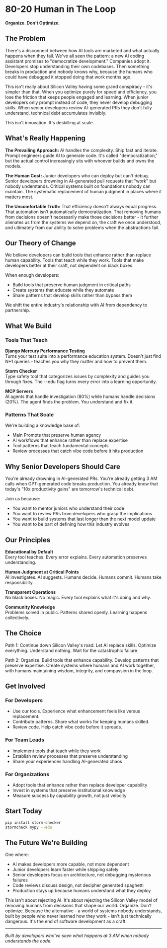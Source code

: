 # 80-20 Human in The Loop

**Organize. Don't Optimize.**

## The Problem

There's a disconnect between how AI tools are marketed and what actually happens when they fail. We've all seen the pattern: a new AI coding assistant promises to "democratize development." Companies adopt it. Developers stop understanding their own codebases. Then something breaks in production and nobody knows why, because the humans who could have debugged it stopped doing that work months ago.

This isn't really about Silicon Valley having some grand conspiracy - it's simpler than that. When you optimize purely for speed and efficiency, you lose the friction that keeps people engaged and learning. When junior developers only prompt instead of code, they never develop debugging skills. When senior developers review AI-generated PRs they don't fully understand, technical debt accumulates invisibly.

This isn't innovation. It's deskilling at scale.

## What's Really Happening

**The Prevailing Approach:** AI handles the complexity. Ship fast and iterate. Prompt engineers guide AI to generate code. It's called "democratization," but the actual control increasingly sits with whoever builds and owns the models.

**The Human Cost:** Junior developers who can deploy but can't debug. Senior developers drowning in AI-generated pull requests that "work" but nobody understands. Critical systems built on foundations nobody can maintain. The systematic replacement of human judgment in places where it matters most.

**The Uncomfortable Truth:** That efficiency doesn't always equal progress. That automation isn't automatically democratization. That removing humans from decisions doesn't necessarily make those decisions better - it further alienates us from the systems we depend on, the craft we once understood, and ultimately from our ability to solve problems when the abstractions fail.

## Our Theory of Change

We believe developers can build tools that enhance rather than replace human capability. Tools that teach while they work. Tools that make developers better at their craft, not dependent on black boxes.

When enough developers:
- Build tools that preserve human judgment in critical paths
- Create systems that educate while they automate
- Share patterns that develop skills rather than bypass them

We shift the entire industry's relationship with AI from dependency to partnership.

## What We Build

### Tools That Teach

**Django Mercury Performance Testing**  
Turns your test suite into a performance education system. Doesn't just find N+1 queries - teaches you why they matter and how to prevent them.

**Storm Checker**  
Type safety tool that categorizes issues by complexity and guides you through fixes. The --edu flag turns every error into a learning opportunity.

**MCP Servers**  
AI agents that handle investigation (80%) while humans handle decisions (20%). The agent finds the problem. You understand and fix it.

### Patterns That Scale

We're building a knowledge base of:
- Main Prompts that preserve human agency
- AI workflows that enhance rather than replace expertise  
- Tool patterns that teach fundamental concepts
- Review processes that catch vibe code before it hits production

## Why Senior Developers Should Care

You're already drowning in AI-generated PRs. You're already getting 3 AM calls when GPT-generated code breaks production. You already know that today's "10x productivity gains" are tomorrow's technical debt.

Join us because:
- You want to mentor juniors who understand their code
- You want to review PRs from developers who grasp the implications
- You want to build systems that last longer than the next model update
- You want to be part of defining how this industry evolves

## Our Principles

**Educational by Default**  
Every tool teaches. Every error explains. Every automation preserves understanding.

**Human Judgment at Critical Points**  
AI investigates. AI suggests. Humans decide. Humans commit. Humans take responsibility.

**Transparent Operations**  
No black boxes. No magic. Every tool explains what it's doing and why.

**Community Knowledge**  
Problems solved in public. Patterns shared openly. Learning happens collectively.

## The Choice

Path 1: Continue down Silicon Valley's road. Let AI replace skills. Optimize everything. Understand nothing. Wait for the catastrophic failure.

Path 2: Organize. Build tools that enhance capability. Develop patterns that preserve expertise. Create systems where humans and AI work together, with humans maintaining wisdom, integrity, and compassion in the loop.

## Get Involved

### For Developers
- Use our tools. Experience what enhancement feels like versus replacement.
- Contribute patterns. Share what works for keeping humans skilled.
- Review code. Help catch vibe code before it spreads.

### For Team Leads
- Implement tools that teach while they work
- Establish review processes that preserve understanding
- Share your experiences handling AI-generated chaos

### For Organizations
- Adopt tools that enhance rather than replace developer capability
- Invest in systems that preserve institutional knowledge
- Measure success by capability growth, not just velocity

## Start Today
```bash
pip install storm-checker
stormcheck mypy --edu
```

## The Future We're Building

One where:

- AI makes developers more capable, not more dependent
- Junior developers learn faster while shipping safely
- Senior developers focus on architecture, not debugging mysterious failures
- Code reviews discuss design, not decipher generated spaghetti
- Production stays up because humans understand what they deploy

This isn't about rejecting AI. It's about rejecting the Silicon Valley model of removing humans from decisions that shape our world.
Organize. Don't optimize.
Because the alternative - a world of systems nobody understands, built by people who never learned how they work - isn't just technically dangerous. It's the end of software development as a craft.

---
*Built by developers who've seen what happens at 3 AM when nobody understands the code.*
